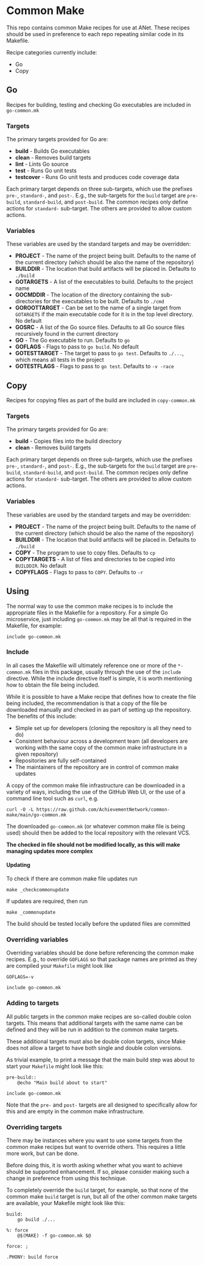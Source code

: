 # Common Make

This repo contains common Make recipes for use at ANet.  These recipes should be used
in preference to each repo repeating similar code in its Makefile.

Recipe categories currently include:

* Go
* Copy

## Go

Recipes for building, testing and checking Go executables are included in `go-common.mk`

### Targets

The primary targets provided for Go are:

* __build__ - Builds Go executables
* __clean__ - Removes build targets
* __lint__ - Lints Go source
* __test__ - Runs Go unit tests
* __testcover__ - Runs Go unit tests and produces code coverage data

Each primary target depends on three sub-targets, which use the prefixes `pre-`,
`standard-`, and `post-`.  E.g., the sub-targets for the `build` target are
`pre-build`, `standard-build`, and `post-build`.  The common recipes only define
actions for `standard-` sub-target.  The others are provided to allow custom actions.

### Variables

These variables are used by the standard targets and may be overridden:

* __PROJECT__ - The name of the project being built.  Defaults to the name of the current directory (which should be also the name of the repository)
* __BUILDDIR__ - The location that build artifacts will be placed in.  Defaults to `./build`
* __GOTARGETS__ - A list of the executables to build.  Defaults to the project name
* __GOCMDDIR__ - The location of the directory containing the sub-directories for the executables to be built.  Defaults to `./cmd`
* __GOROOTTARGET__ - Can be set to the name of a single target from `GOTARGETS` if the main executable code for it is in the top level directory.  No default
* __GOSRC__ - A list of the Go source files.  Defaults to all Go source files recursively found in the current directory
* __GO__ - The Go executable to run.  Defaults to `go`
* __GOFLAGS__ - Flags to pass to `go build`.  No default
* __GOTESTTARGET__ - The target to pass to `go test`.  Defaults to `./...`, which means all tests in the project
* __GOTESTFLAGS__ - Flags to pass to `go test`.  Defaults to `-v -race`


## Copy

Recipes for copying files as part of the build are included in `copy-common.mk`

### Targets

The primary targets provided for Go are:

* __build__ - Copies files into the build directory
* __clean__ - Removes build targets

Each primary target depends on three sub-targets, which use the prefixes `pre-`,
`standard-`, and `post-`.  E.g., the sub-targets for the `build` target are
`pre-build`, `standard-build`, and `post-build`.  The common recipes only define
actions for `standard-` sub-target.  The others are provided to allow custom actions.

### Variables

These variables are used by the standard targets and may be overridden:

* __PROJECT__ - The name of the project being built.  Defaults to the name of the current directory (which should be also the name of the repository)
* __BUILDDIR__ - The location that build artifacts will be placed in.  Defaults to `./build`
* __COPY__ - The program to use to copy files.  Defaults to `cp`
* __COPYTARGETS__ - A list of files and directories to be copied into `BUILDDIR`.  No default
* __COPYFLAGS__ - Flags to pass to `COPY`.  Defaults to `-r`

## Using

The normal way to use the common make recipes is to include the appropriate files in
the Makefile for a repository.  For a simple Go microservice, just including
`go-common.mk` may be all that is required in the Makefile, for example:

```make
include go-common.mk
```

### Include

In all cases the Makefile will ultimately reference one or more of the `*-common.mk`
files in this package, usually through the use of the `include` directive.  While the
include directive itself is simple, it is worth mentioning how to obtain the file being
included.

While it is possible to have a Make recipe that defines how to create the file being
included, the recommendation is that a copy of the file be downloaded manually and
checked in as part of setting up the repository.  The benefits of this include:

* Simple set up for developers (cloning the repository is all they need to do)
* Consistent behaviour across a development team (all developers are working with the same copy of the common make infrastructure in a given repository)
* Repositories are fully self-contained
* The maintainers of the repository are in control of common make updates

A copy of the common make file infrastructure can be downloaded in a variety of ways,
including the use of the GitHub Web UI, or the use of a command line tool such as
`curl`, e.g.

```
curl -O -L https://raw.github.com/AchievementNetwork/common-make/main/go-common.mk
```

The downloaded `go-common.mk` (or whatever common make file is being used) should then
be added to the local repository with the relevant VCS.

**The checked in file should not be modified locally, as this will make managing updates more complex**

#### Updating

To check if there are common make file updates run

```
make _checkcommonupdate
```

If updates are required, then run

```
make _commonupdate
```

The build should be tested locally before the updated files are committed

### Overriding variables

Overriding variables should be done before referencing the common make recipes.  E.g., to
override `GOFLAGS` so that package names are printed as they are compiled your
`Makefile` might look like

```make
GOFLAGS=-v

include go-common.mk
```

### Adding to targets

All public targets in the common make recipes are so-called double colon targets.  This
means that additional targets with the same name can be defined and they will be run in
addition to the common make targets.

These additional targets must also be double colon targets, since Make does not allow a
target to have both single and double colon versions.

As trivial example, to print a message that the main build step was about to start your
`Makefile` might look like this:

```make
pre-build::
	@echo "Main build about to start"

include go-common.mk
```

Note that the `pre-` and `post-` targets are all designed to specifically allow for
this and are empty in the common make infrastructure.

### Overriding targets

There may be instances where you want to use some targets from the common make recipes
but want to override others.  This requires a little more work, but can be done.

Before doing this, it is worth asking whether what you want to achieve should be
supported enhancement.  If so, please consider making such a change in preference from using
this technique.

To completely override the `build` target, for example, so that none of the common make
`build` target is run, but all of the other common make targets are available, your Makefile might look like this:

```make
build:
	go build ./...

%: force
	@$(MAKE) -f go-common.mk $@

force: ;

.PHONY: build force
```
